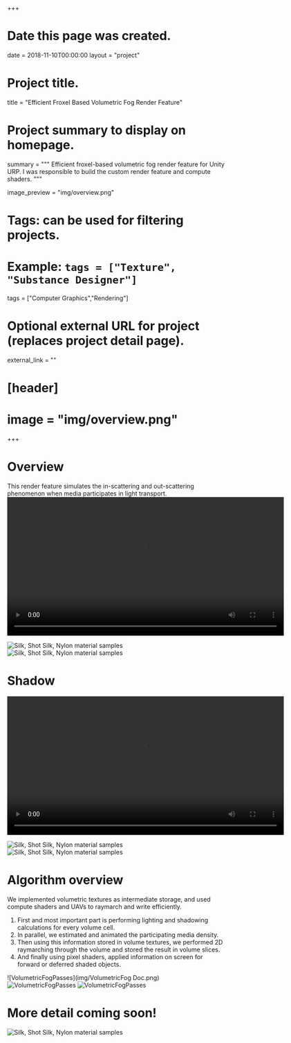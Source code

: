 +++
# Date this page was created.
date = 2018-11-10T00:00:00
layout = "project"

# Project title.
title = "Efficient Froxel Based Volumetric Fog Render Feature"

# Project summary to display on homepage.
summary = """
Efficient froxel-based volumetric fog render feature for Unity URP. I was responsible to build the custom render feature and compute shaders. 
 """
 
image_preview = "img/overview.png"

# Tags: can be used for filtering projects.
# Example: `tags = ["Texture", "Substance Designer"]`
tags = ["Computer Graphics","Rendering"]

# Optional external URL for project (replaces project detail page).
external_link = ""

# [header]
# image = "img/overview.png"

+++

# Overview
This render feature simulates the in-scattering and out-scattering phenomenon when media participates in light transport. 
<video src="./DynamicFog.mp4" controls="controls" width="640" height="320" autoplay="autoplay">
Your browser does not support the video tag.
</video>

![Silk, Shot Silk, Nylon material samples](img/VF4.png)
![Silk, Shot Silk, Nylon material samples](img/VF2.png)

# Shadow
<video src="./Shadow.mp4" controls="controls" width="640" height="320" autoplay="autoplay">
Your browser does not support the video tag.
</video>

![Silk, Shot Silk, Nylon material samples](img/VF_Shadow2.png)
![Silk, Shot Silk, Nylon material samples](img/VF_Shadow2.5.png)

# Algorithm overview

We implemented volumetric textures as intermediate storage, and used compute shaders and UAVs to raymarch and write efficiently. 
1. First and most important part is performing lighting and shadowing calculations for every volume cell. 
2. In parallel, we estimated and animated the participating media density.
3. Then using this information stored in volume textures, we performed 2D raymarching through the volume and stored the result in volume slices.
4. And finally using pixel shaders, applied information on screen for forward or deferred shaded objects.

![VolumetricFogPasses](img/VolumetricFog Doc.png)
![VolumetricFogPasses](img/AlgorithmOverview.png)
![VolumetricFogPasses](img/Voxel.png)

# More detail coming soon!

![Silk, Shot Silk, Nylon material samples](img/spotlights.png)

